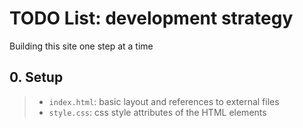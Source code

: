 # TODO List: development strategy

Building this site one step at a time

## 0. Setup

> * `index.html`: basic layout and references to external files
> * `style.css`: css style attributes of the HTML elements